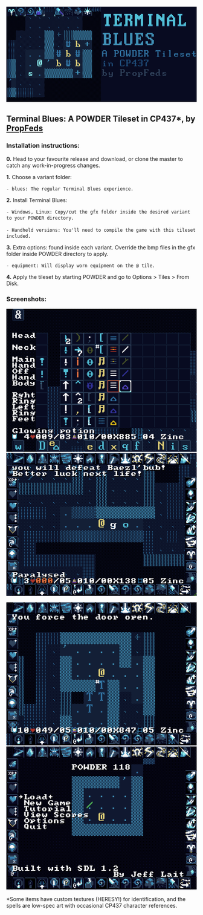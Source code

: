 ![Social Card](https://raw.githubusercontent.com/PropFeds/terminal-blues/master/src/extras/social_card_2x.png)

## Terminal Blues: A POWDER Tileset in CP437*, by [PropFeds](https://deviantart.com/propfeds)

### Installation instructions:

**0.** Head to your favourite release and download, or clone the master to catch any work-in-progress changes.

**1.** Choose a variant folder:

    - blues: The regular Terminal Blues experience.

**2.** Install Terminal Blues:

    - Windows, Linux: Copy/cut the gfx folder inside the desired variant to your POWDER directory.
    
    - Handheld versions: You'll need to compile the game with this tileset included.

**3.** Extra options: found inside each variant. Override the bmp files in the gfx folder inside POWDER directory to apply.

    - equipment: Will display worn equipment on the @ tile.

**4.** Apply the tileset by starting POWDER and go to Options > Tiles > From Disk.

### Screenshots:

![Screenshot 1](https://raw.githubusercontent.com/PropFeds/terminal-blues/master/src/extras/screenshot1.png) ![Screenshot 2](https://raw.githubusercontent.com/PropFeds/terminal-blues/master/src/extras/screenshot2.png)

![Screenshot 3](https://raw.githubusercontent.com/PropFeds/terminal-blues/master/src/extras/screenshot3.png) ![Screenshot 4](https://raw.githubusercontent.com/PropFeds/terminal-blues/master/src/extras/screenshot4.png)

*Some items have custom textures (HERESY!) for identification, and the spells are low-spec art with occasional CP437 character references.
